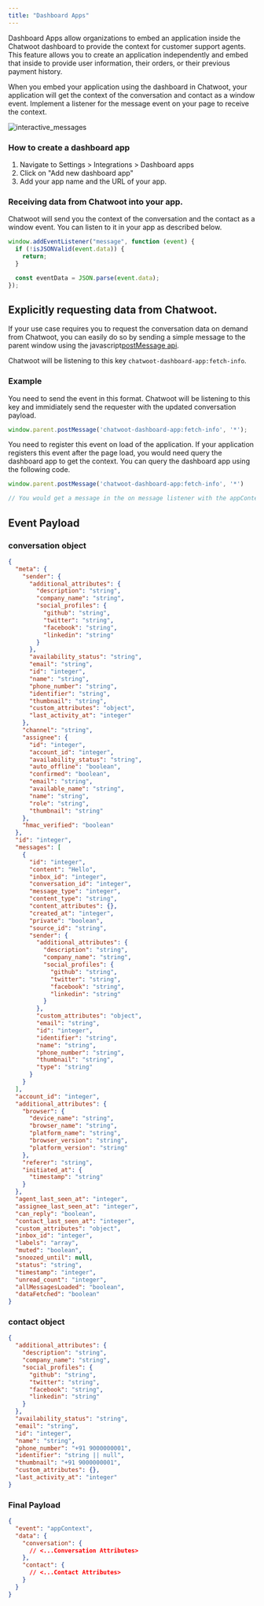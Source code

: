 ```yaml
---
title: "Dashboard Apps"
---
```


Dashboard Apps allow organizations to embed an application inside the Chatwoot dashboard to provide the context for customer support agents. This feature allows you to create an application independently and embed that inside to provide user information, their orders, or their previous payment history.

When you embed your application using the dashboard in Chatwoot, your application will get the context of the conversation and contact as a window event. Implement a listener for the message event on your page to receive the context.

![interactive_messages](./images/dapps.gif)

### How to create a dashboard app

1. Navigate to Settings > Integrations > Dashboard apps
2. Click on "Add new dashboard app"
3. Add your app name and the URL of your app.

### Receiving data from Chatwoot into your app.

Chatwoot will send you the context of the conversation and the contact as a window event. You can listen to it in your app as described below.

```js
window.addEventListener("message", function (event) {
  if (!isJSONValid(event.data)) {
    return;
  }

  const eventData = JSON.parse(event.data);
});
```
## Explicitly requesting data from Chatwoot.
If your use case requires you to request the conversation data on demand from Chatwoot, you can easily do so by sending a simple message to the parent window using the javascript[postMessage api](https://developer.mozilla.org/en-US/docs/Web/API/Window/postMessage). 

Chatwoot will be listening to this key `chatwoot-dashboard-app:fetch-info`.

### Example

You need to send the event in this format. Chatwoot will be listening to this key and immidiately send the requester with the updated conversation payload.
```js
window.parent.postMessage('chatwoot-dashboard-app:fetch-info', '*');
```

You need to register this event on load of the application. If your application registers this event after the page load, you would need query the dashboard app to get the context. You can query the dashboard app using the following code.

```js
window.parent.postMessage('chatwoot-dashboard-app:fetch-info', '*')

// You would get a message in the on message listener with the appContext payload.
```

## Event Payload

### conversation object

```json
{
  "meta": {
    "sender": {
      "additional_attributes": {
        "description": "string",
        "company_name": "string",
        "social_profiles": {
          "github": "string",
          "twitter": "string",
          "facebook": "string",
          "linkedin": "string"
        }
      },
      "availability_status": "string",
      "email": "string",
      "id": "integer",
      "name": "string",
      "phone_number": "string",
      "identifier": "string",
      "thumbnail": "string",
      "custom_attributes": "object",
      "last_activity_at": "integer"
    },
    "channel": "string",
    "assignee": {
      "id": "integer",
      "account_id": "integer",
      "availability_status": "string",
      "auto_offline": "boolean",
      "confirmed": "boolean",
      "email": "string",
      "available_name": "string",
      "name": "string",
      "role": "string",
      "thumbnail": "string"
    },
    "hmac_verified": "boolean"
  },
  "id": "integer",
  "messages": [
    {
      "id": "integer",
      "content": "Hello",
      "inbox_id": "integer",
      "conversation_id": "integer",
      "message_type": "integer",
      "content_type": "string",
      "content_attributes": {},
      "created_at": "integer",
      "private": "boolean",
      "source_id": "string",
      "sender": {
        "additional_attributes": {
          "description": "string",
          "company_name": "string",
          "social_profiles": {
            "github": "string",
            "twitter": "string",
            "facebook": "string",
            "linkedin": "string"
          }
        },
        "custom_attributes": "object",
        "email": "string",
        "id": "integer",
        "identifier": "string",
        "name": "string",
        "phone_number": "string",
        "thumbnail": "string",
        "type": "string"
      }
    }
  ],
  "account_id": "integer",
  "additional_attributes": {
    "browser": {
      "device_name": "string",
      "browser_name": "string",
      "platform_name": "string",
      "browser_version": "string",
      "platform_version": "string"
    },
    "referer": "string",
    "initiated_at": {
      "timestamp": "string"
    }
  },
  "agent_last_seen_at": "integer",
  "assignee_last_seen_at": "integer",
  "can_reply": "boolean",
  "contact_last_seen_at": "integer",
  "custom_attributes": "object",
  "inbox_id": "integer",
  "labels": "array",
  "muted": "boolean",
  "snoozed_until": null,
  "status": "string",
  "timestamp": "integer",
  "unread_count": "integer",
  "allMessagesLoaded": "boolean",
  "dataFetched": "boolean"
}
```

### contact object

```json
{
  "additional_attributes": {
    "description": "string",
    "company_name": "string",
    "social_profiles": {
      "github": "string",
      "twitter": "string",
      "facebook": "string",
      "linkedin": "string"
    }
  },
  "availability_status": "string",
  "email": "string",
  "id": "integer",
  "name": "string",
  "phone_number": "+91 9000000001",
  "identifier": "string || null",
  "thumbnail": "+91 9000000001",
  "custom_attributes": {},
  "last_activity_at": "integer"
}
```

### Final Payload
```json
{
  "event": "appContext",
  "data": {
    "conversation": {
      // <...Conversation Attributes>
    },
    "contact": {
      // <...Contact Attributes>
    }
  }
}
```
